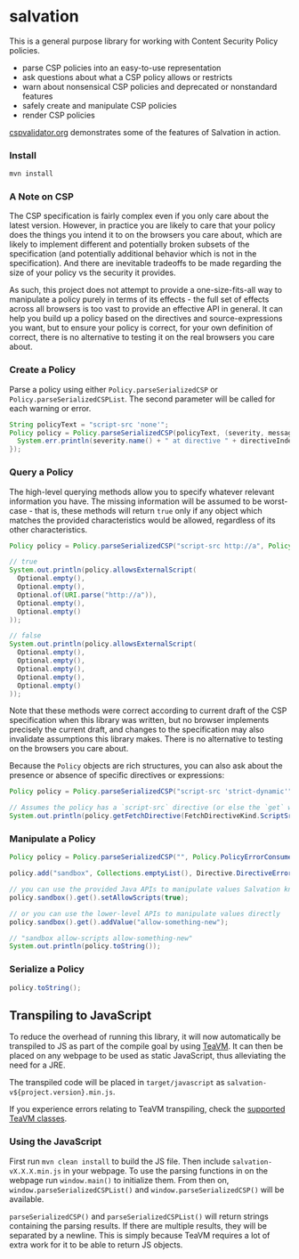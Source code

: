 salvation
==========

This is a general purpose library for working with Content Security Policy policies.

* parse CSP policies into an easy-to-use representation
* ask questions about what a CSP policy allows or restricts
* warn about nonsensical CSP policies and deprecated or nonstandard features
* safely create and manipulate CSP policies
* render CSP policies

[cspvalidator.org](https://cspvalidator.org) demonstrates some of the features of Salvation in action.

### Install

```sh
mvn install
```

### A Note on CSP

The CSP specification is fairly complex even if you only care about the latest version. However, in practice you are likely to care that your policy does the things you intend it to on the browsers you care about, which are likely to implement different and potentially broken subsets of the specification (and potentially additional behavior which is not in the specification). And there are inevitable tradeoffs to be made regarding the size of your policy vs the security it provides.

As such, this project does not attempt to provide a one-size-fits-all way to manipulate a policy purely in terms of its effects - the full set of effects across all browsers is too vast to provide an effective API in general. It can help you build up a policy based on the directives and source-expressions you want, but to ensure your policy is correct, for your own definition of correct, there is no alternative to testing it on the real browsers you care about.


### Create a Policy

Parse a policy using either `Policy.parseSerializedCSP` or `Policy.parseSerializedCSPList`. The second parameter will be called for each warning or error.

```java
String policyText = "script-src 'none'";
Policy policy = Policy.parseSerializedCSP(policyText, (severity, message, directiveIndex, valueIndex) -> {
  System.err.println(severity.name() + " at directive " + directiveIndex + (valueIndex == -1 ? "" : " at value " + valueIndex) + ": " + message);
});
```

### Query a Policy

The high-level querying methods allow you to specify whatever relevant information you have. The missing information will be assumed to be worst-case - that is, these methods will return `true` only if any object which matches the provided characteristics would be allowed, regardless of its other characteristics. 

```java
Policy policy = Policy.parseSerializedCSP("script-src http://a", Policy.PolicyErrorConsumer.ignored);

// true
System.out.println(policy.allowsExternalScript(
  Optional.empty(),
  Optional.empty(),
  Optional.of(URI.parse("http://a")),
  Optional.empty(),
  Optional.empty()
));

// false
System.out.println(policy.allowsExternalScript(
  Optional.empty(),
  Optional.empty(),
  Optional.empty(),
  Optional.empty(),
  Optional.empty()
));
```

Note that these methods were correct according to current draft of the CSP specification when this library was written, but no browser implements precisely the current draft, and changes to the specification may also invalidate assumptions this library makes. There is no alternative to testing on the browsers you care about.

Because the `Policy` objects are rich structures, you can also ask about the presence or absence of specific directives or expressions:

```java
Policy policy = Policy.parseSerializedCSP("script-src 'strict-dynamic'", Policy.PolicyErrorConsumer.ignored);

// Assumes the policy has a `script-src` directive (or else the `get` would throw), and checks if it contains the `'strict-dynamic'` source expression
System.out.println(policy.getFetchDirective(FetchDirectiveKind.ScriptSrc).get().strictDynamic());
```

### Manipulate a Policy

```java
Policy policy = Policy.parseSerializedCSP("", Policy.PolicyErrorConsumer.ignored);

policy.add("sandbox", Collections.emptyList(), Directive.DirectiveErrorConsumer.ignored);

// you can use the provided Java APIs to manipulate values Salvation knows about
policy.sandbox().get().setAllowScripts(true);

// or you can use the lower-level APIs to manipulate values directly 
policy.sandbox().get().addValue("allow-something-new");

// "sandbox allow-scripts allow-something-new"
System.out.println(policy.toString());

```

### Serialize a Policy

```java
policy.toString();
```

## Transpiling to JavaScript
To reduce the overhead of running this library, it will now automatically be transpiled to JS as part of the compile goal by using [TeaVM](https://teavm.org/). It can then be placed on any webpage to be used as static JavaScript, thus alleviating the need for a JRE.

The transpiled code will be placed in `target/javascript` as `salvation-v${project.version}.min.js`.

If you experience errors relating to TeaVM transpiling, check the [supported TeaVM classes](https://teavm.org/jcl-report/recent/jcl.html). 

### Using the JavaScript

First run `mvn clean install` to build the JS file. Then include `salvation-vX.X.X.min.js` in your webpage.
To use the parsing functions in on the webpage run `window.main()` to initialize them. From then on, `window.parseSerializedCSPList()` and `window.parseSerializedCSP()` will be available.

`parseSerializedCSP()` and `parseSerializedCSPList()` will return strings containing the parsing results. If there are multiple results, they will be separated by a newline. This is simply because TeaVM requires a lot of extra work for it to be able to return JS objects.
